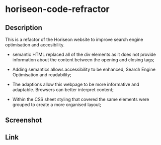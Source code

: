 # horiseon-code-refractor

## Description

This is a refactor of the Horiseon website to improve search engine optimisation and accesibility. 

- semantic HTML replaced all of the div elements as it does not provide information about the content between the opening and closing tags;

- Adding semantics allows accessibility to be enhanced, Search Engine Optimisation and readability;

- The adaptions allow this webpage to be more informative and adaptable. Browsers can better interpret content;

- Within the CSS sheet styling that covered the same elements were grouped to create a more organised layout;

## Screenshot


## Link 